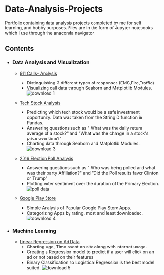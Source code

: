# Data-Analysis-Projects
Portfolio containing data analysis projects completed by me for self learning, and hobby purposes. Files are in the form of Jupyter notebooks which I use through the anaconda navigator. 
## Contents
  - ### Data Analysis and Visualization
      - [911 Calls- Analysis](https://github.com/Navaldeol/Kaggle-911-Dataset/blob/master/911%20Kaggle%20Calls.ipynb)
         - Distinguishing 3 different types of responses (EMS,Fire,Traffic)
         - Visualizing call data through Seaborn and Matplotlib Modules.
           ![download 1](https://user-images.githubusercontent.com/44048793/51202206-101c1800-18b3-11e9-826f-0fddc71d2007.png)

      - [Tech Stock Analysis](https://github.com/Navaldeol/TechStockStats/blob/master/StockAnalysis.ipynb)
         - Predicting which tech stock would be a safe investment opportunity. Data was taken from the StringIO function in Pandas.
         - Answering questions such as " What was the daily return average of a stock?" and "What was the change in a stock's price over time?" 
         - Charting data through Seaborn and Matplotlib Modules.
         ![download 3](https://user-images.githubusercontent.com/44048793/51202991-d64c1100-18b4-11e9-9c47-93c12282967f.png)

      - [2016 Election Poll Analysis](https://github.com/Navaldeol/2016-Election-Poll-Data/blob/master/Generic%20Election%20Stuff.ipynb)
         - Answering questions such as " Who was being polled and what was their party Affiliation?" and "Did the Poll results favor Clinton or Trump"
         - Plotting voter sentiment over the duration of the Primary Election. 
         ![poll data](https://user-images.githubusercontent.com/44048793/51204444-88d1a300-18b8-11e9-893c-0132183289e5.png)

      - [Google Play Store](https://github.com/Navaldeol/Google-Play-Store-Data/blob/master/AndroidData.ipynb)
         - Simple Analysis of Popular Google Play Store Apps.
         - Categorizing Apps by rating, most and least downloaded. 
         ![download 4](https://user-images.githubusercontent.com/44048793/51204625-dc43f100-18b8-11e9-8d2e-bd211899cb6f.png)

  - ### Machine Learning
      - [Linear Regression on Ad Data](https://github.com/Navaldeol/Linear-Regression-on-Ad-Data/blob/master/Regression%20on%20Advertising.ipynb)
         - Charting Age, Time spent on site along with internet usage. 
         - Creating a Regression model to predict if a user will click on an ad or not based on their features. 
         - Binary Classification so Logistical Regression is the best model suited.
         ![download 5](https://user-images.githubusercontent.com/44048793/51205640-2fb73e80-18bb-11e9-929d-f35cca30c35d.png)

